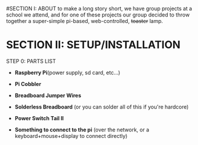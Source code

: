 
#SECTION I: ABOUT
to make a long story short, we have group projects at a school we attend, and for one of these projects our group decided to throw together a super-simple pi-based, web-controlled, ~~toaster~~ lamp.



# SECTION II: SETUP/INSTALLATION


STEP 0: PARTS LIST


*	**Raspberry Pi**(power supply, sd card, etc…)


*	**Pi Cobbler**


*	**Breadboard Jumper Wires**


*	**Solderless Breadboard** (or you can solder all of this if you're hardcore)


*	**Power Switch Tail II**


*	**Something to connect to the pi** (over the network, or a keyboard+mouse+display to connect directly)
